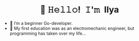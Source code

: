 <!-- Title -->
<h1 align="center"> 👋 𝙷𝚎𝚕𝚕𝚘! 𝙸'𝚖 Ilya</h1>



- 🔭 I’m a beginner Go-developer.
- 🌱 My first education was as an electromechanic engineer, but programming has taken over my life...

